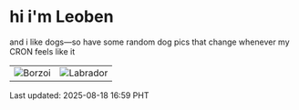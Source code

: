 # hi i'm Leoben

and i like dogs—so have some random dog pics that change whenever my CRON feels like it

|  |  |
|--------|----------|
| ![Borzoi](https://random-dog-vercel.vercel.app/api/random-borzoi?v=1755507587) | ![Labrador](https://random-dog-vercel.vercel.app/api/random-labrador?v=1755507587) |

Last updated: 2025-08-18 16:59 PHT
